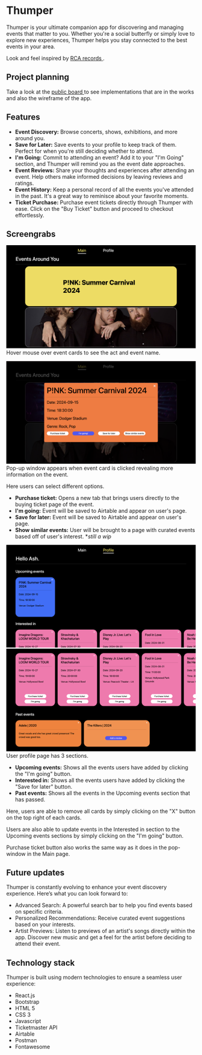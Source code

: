 # Thumper

Thumper is your ultimate companion app for discovering and managing events that matter to you. Whether you're a social butterfly or simply love to explore new experiences, Thumper helps you stay connected to the best events in your area.

Look and feel inspired by [RCA records ](https://www.rcarecords.com/).

## Project planning

Take a look at the [public board ](https://github.com/ashferoz/Thumper_App) to see implementations that are in the works and also the wireframe of the app.

## Features

- **Event Discovery:** Browse concerts, shows, exhibitions, and more around you.
- **Save for Later:** Save events to your profile to keep track of them. Perfect for when you're still deciding whether to attend.
- **I'm Going:** Commit to attending an event? Add it to your "I'm Going" section, and Thumper will remind you as the event date approaches.
- **Event Reviews:** Share your thoughts and experiences after attending an event. Help others make informed decisions by leaving reviews and ratings.
- **Event History:** Keep a personal record of all the events you've attended in the past. It's a great way to reminisce about your favorite moments.
- **Ticket Purchase:** Purchase event tickets directly through Thumper with ease. Click on the "Buy Ticket" button and proceed to checkout effortlessly.

## Screengrabs

![alt text](<main screen.png>)
Hover mouse over event cards to see the act and event name.

![alt text](<pop-up window.png>)
Pop-up window appears when event card is clicked revealing more information on the event.

Here users can select different options.

- **Purchase ticket:** Opens a new tab that brings users directly to the buying ticket page of the event.
- **I'm going:** Event will be saved to Airtable and appear on user's page.
- **Save for later:** Event will be saved to Airtable and appear on user's page.
- **Show similar events:** User will be brought to a page with curated events based off of user's interest. \*_still a wip_

![alt text](<user page1.png>)
![alt text](<user page2.png>)
User profile page has 3 sections.

- **Upcoming events:** Shows all the events users have added by clicking the "I'm going" button.
- **Interested in:** Shows all the events users have added by clicking the "Save for later" button.
- **Past events:** Shows all the events in the Upcoming events section that has passed.

Here, users are able to remove all cards by simply clicking on the "X" button on the top right of each cards.

Users are also able to update events in the Interested in section to the Upcoming events sections by simply clicking on the "I'm going" button.

Purchase ticket button also works the same way as it does in the pop-window in the Main page.

## Future updates

Thumper is constantly evolving to enhance your event discovery experience. Here’s what you can look forward to:

- Advanced Search: A powerful search bar to help you find events based on specific criteria.
- Personalized Recommendations: Receive curated event suggestions based on your interests.
- Artist Previews: Listen to previews of an artist's songs directly within the app. Discover new music and get a feel for the artist before deciding to attend their event.

## Technology stack

Thumper is built using modern technologies to ensure a seamless user experience:

- React.js
- Bootstrap
- HTML 5
- CSS 3
- Javascript
- Ticketmaster API
- Airtable
- Postman
- Fontawesome
